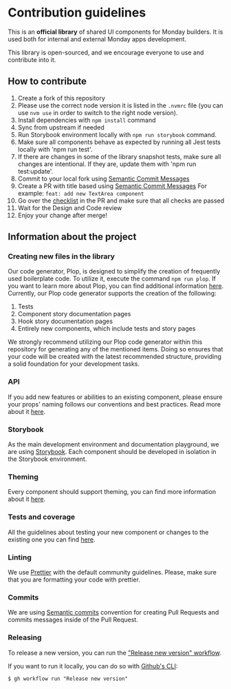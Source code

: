 # Contribution guidelines
This is an **official library** of shared UI components for Monday builders. It is used both for internal and external Monday apps development.

This library is open-sourced, and we encourage everyone to use and contribute into it.

## How to contribute

1. Create a fork of this repository
2. Please use the correct node version it is listed in the `.nvmrc` file (you can use `nvm use` in order to switch to the right node version).
3. Install dependencies with `npm install` command
4. Sync from upstream if needed
5. Run Storybook environment locally with `npm run storybook` command.
6. Make sure all components behave as expected by running all Jest tests locally with 'npm run test'.
7. If there are changes in some of the library snapshot tests, make sure all changes are intentional. If they are, update them with 'npm run test:update'.
8. Commit to your local fork using [Semantic Commit Messages](https://seesparkbox.com/foundry/semantic_commit_messages)
9. Create a PR with title based using [Semantic Commit Messages](https://seesparkbox.com/foundry/semantic_commit_messages)
   For example: `feat: add new TextArea component`
10. Go over the [checklist](PULL_REQUEST_TEMPLATE.md) in the PR and make sure that all checks are passed
11. Wait for the Design and Code review
12. Enjoy your change after merge!

## Information about the project

### Creating new files in the library
Our code generator, Plop, is designed to simplify the creation of frequently used boilerplate code. To utilize it, execute the command `npm run plop`. If you want to learn more about Plop, you can find additional information [here](https://plopjs.com/).
Currently, our Plop code generator supports the creation of the following:
1. Tests
2. Component story documentation pages
3. Hook story documentation pages
4. Entirely new components, which include tests and story pages

We strongly recommend utilizing our Plop code generator within this repository for generating any of the mentioned items. Doing so ensures that your code will be created with the latest recommended structure, providing a solid foundation for your development tasks.

### API
If you add new features or abilities to an existing component, please ensure your props' naming follows our conventions and best practices. Read more about it [here](./API_GUIDELINES.MD).

### Storybook
As the main development environment and documentation playground, we are using [Storybook](https://storybook.js.org/).
Each component should be developed in isolation in the Storybook environment.

### Theming
Every component should support theming, you can find more information about it [here](THEME_README.md).

### Tests and coverage
All the guidelines about testing your new component or changes to the existing one you can find [here](TESTING_README.md).

### Linting
We use [Prettier](https://prettier.io/) with the default community guidelines. Please, make sure that you are formatting your code with prettier.

### Commits
We are using [Semantic commits](https://gist.github.com/joshbuchea/6f47e86d2510bce28f8e7f42ae84c716) convention for creating Pull Requests and commits messages inside of the Pull Request.

### Releasing
To release a new version, you can run the ["Release new version" workflow](https://github.com/mondaycom/monday-ui-react-core/actions/workflows/release.yml).

If you want to run it locally, you can do so with [Github's CLI](https://cli.github.com/):

```
$ gh workflow run "Release new version"
```
